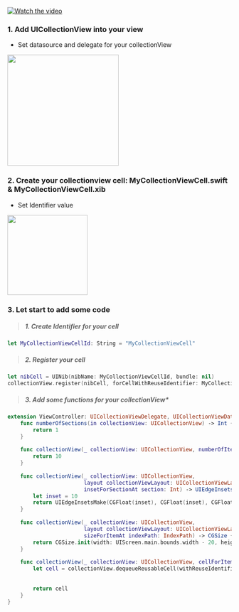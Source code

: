 [![Watch the video](http://i.imgur.com/pWbF0Jsl.png)](https://youtu.be/f25MUuG7I50)

### 1. Add UICollectionView into your view

- Set datasource and delegate for your collectionView 
<img src="http://i.imgur.com/Dzd48hD.png" width="250px">

### 2. Create your collectionview cell: MyCollectionViewCell.swift & MyCollectionViewCell.xib
- Set Identifier value 
<img src="http://i.imgur.com/qLWXu2z.png" width="180px">


### 3. Let start to add some code

>##### 1. Create Identifier for your cell
```swift
let MyCollectionViewCellId: String = "MyCollectionViewCell"
```

>##### 2. Register your cell
```swift
let nibCell = UINib(nibName: MyCollectionViewCellId, bundle: nil)
collectionView.register(nibCell, forCellWithReuseIdentifier: MyCollectionViewCellId)
```
>##### 3. Add some functions for your collectionView*
```swift
extension ViewController: UICollectionViewDelegate, UICollectionViewDataSource, UICollectionViewDelegateFlowLayout {
    func numberOfSections(in collectionView: UICollectionView) -> Int {
        return 1
    }
    
    func collectionView(_ collectionView: UICollectionView, numberOfItemsInSection section: Int) -> Int {
        return 10
    }
    
    func collectionView(_ collectionView: UICollectionView,
                        layout collectionViewLayout: UICollectionViewLayout,
                        insetForSectionAt section: Int) -> UIEdgeInsets {
        let inset = 10
        return UIEdgeInsetsMake(CGFloat(inset), CGFloat(inset), CGFloat(inset), CGFloat(inset))
    }
    
    func collectionView(_ collectionView: UICollectionView,
                        layout collectionViewLayout: UICollectionViewLayout,
                        sizeForItemAt indexPath: IndexPath) -> CGSize {
        return CGSize.init(width: UIScreen.main.bounds.width - 20, height: 80)
    }
    
    func collectionView(_ collectionView: UICollectionView, cellForItemAt indexPath: IndexPath) -> UICollectionViewCell {
        let cell = collectionView.dequeueReusableCell(withReuseIdentifier: MyCollectionViewCellId, for: indexPath) as! MyCollectionViewCell
        
        
        return cell
    }
}
```
